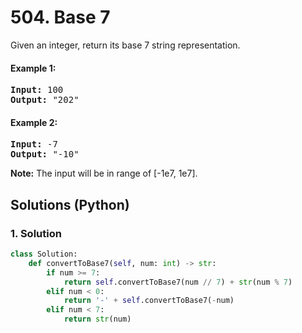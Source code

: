 # 504. Base 7
Given an integer, return its base 7 string representation.

#### Example 1:
<pre>
<strong>Input:</strong> 100
<strong>Output:</strong> "202"
</pre>

#### Example 2:
<pre>
<strong>Input:</strong> -7
<strong>Output:</strong> "-10"
</pre>

**Note:** The input will be in range of [-1e7, 1e7]. 

## Solutions (Python)

### 1. Solution
```Python
class Solution:
    def convertToBase7(self, num: int) -> str:
        if num >= 7:
            return self.convertToBase7(num // 7) + str(num % 7)
        elif num < 0:
            return '-' + self.convertToBase7(-num)
        elif num < 7:
            return str(num)
```
